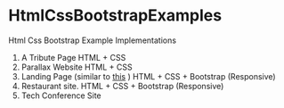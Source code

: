 # HtmlCssBootstrapExamples
Html Css Bootstrap Example Implementations

1. A Tribute Page                                                                                  HTML + CSS
2. Parallax Website                                                                                HTML + CSS
3. Landing Page (similar to [this](https://jolly-kalam-23776e.netlify.app/cssgridresponsive/) )      HTML + CSS + Bootstrap (Responsive)
4. Restaurant site.                                                                                 HTML + CSS + Bootstrap (Responsive)
5. Tech Conference Site
